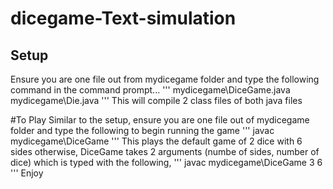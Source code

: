 # dicegame-Text-simulation

## Setup
Ensure you are one file out from mydicegame folder and type the following command in the command prompt...
'''
mydicegame\DiceGame.java
mydicegame\Die.java
'''
This will compile 2 class files of both java files

#To Play
Similar to the setup, ensure you are one file out of mydicegame folder and type the following to begin running the game
'''
javac mydicegame\DiceGame
'''
This plays the default game of 2 dice with 6 sides
otherwise, DiceGame takes 2 arguments (numbe of sides, number of dice) which is typed with the following,
'''
javac mydicegame\DiceGame 3 6
'''
Enjoy
